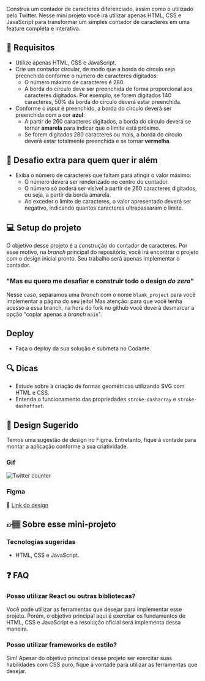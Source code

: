 Construa um contador de caracteres diferenciado, assim como o utilizado pelo Twitter. Nesse mini projeto você irá utilizar apenas HTML, CSS e JavaScript para transformar um simples contador de caracteres em uma feature completa e interativa.

## 🔨 Requisitos

- Utilize apenas HTML, CSS e JavaScript.
- Crie um contador circular, de modo que a borda do círculo seja preenchida conforme o número de caracteres digitados:
  - O número máximo de caracteres é 280.
  - A borda do círculo deve ser preenchida de forma proporcional aos caracteres digitados. Por exemplo, se forem digitados 140 caracteres, 50% da borda do círculo deverá estar preenchida.
- Conforme o _input_ é preenchido, a borda do círculo deverá ser preenchida com a cor **azul**:
  - A partir de 260 caracteres digitados, a borda do círculo deverá se tornar **amarela** para indicar que o limite está próximo.
  - Se forem digitados 280 caracteres ou mais, a borda do círculo deverá estar totalmente preenchida e se tornar **vermelha**.

## 🔨 Desafio extra para quem quer ir além

- Exiba o número de caracteres que faltam para atingir o valor máximo:
  - O número deverá ser renderizado no centro do contador.
  - O número só poderá ser visível a partir de 260 caracteres digitados, ou seja, a partir da borda amarela.
  - Ao exceder o limite de caracteres, o valor apresentado deverá ser negativo, indicando quantos caracteres ultrapassaram o limite.

## 💻 Setup do projeto

O objetivo desse projeto é a construção do contador de caracteres. Por esse motivo, na _branch_ principal do repositório, você irá encontrar o projeto com o design inicial pronto. Seu trabalho será apenas implementar o contador.

### "Mas eu quero me desafiar e construir todo o design _do zero_"

Nesse caso, separamos uma _branch_ com o nome `blank_project` para você implementar a página do seu jeito!
Mas atenção: para que você tenha acesso a essa branch, na hora do fork no github você deverá desmarcar a opção "copiar apenas a _branch_ `main`".

## Deploy

- Faça o deploy da sua solução e submeta no Codante.

## 🔍 Dicas

- Estude sobre a criação de formas geométricas utilizando SVG com HTML e CSS.
- Entenda o funcionamento das propriedades `stroke-dasharray` e `stroke-dashoffset`.

## 🎨 Design Sugerido

Temos uma sugestão de design no Figma. Entretanto, fique à vontade para montar a aplicação conforme a sua criatividade.

### Gif

![Twitter counter](https://github.com/codante-io/mp-contador-twitter/assets/78622334/4806fa3f-df2f-488d-bffd-6cbfd674240a)

### Figma

🔗 [Link do design](https://www.figma.com/community/file/1284525371882005951)

## 👉🏽 Sobre esse mini-projeto

### Tecnologias sugeridas

- HTML, CSS e JavaScript.

## ❓ FAQ

### Posso utilizar React ou outras bibliotecas?

Você pode utilizar as ferramentas que desejar para implementar esse projeto. Porém, o objetivo principal aqui é exercitar os fundamentos de HTML, CSS e JavaScript e a resolução oficial será implementa dessa maneira.

### Posso utilizar frameworks de estilo?

Sim! Apesar do objetivo principal desse projeto ser exercitar suas habilidades com CSS puro, fique à vontade para utilizar as ferramentas que desejar.
